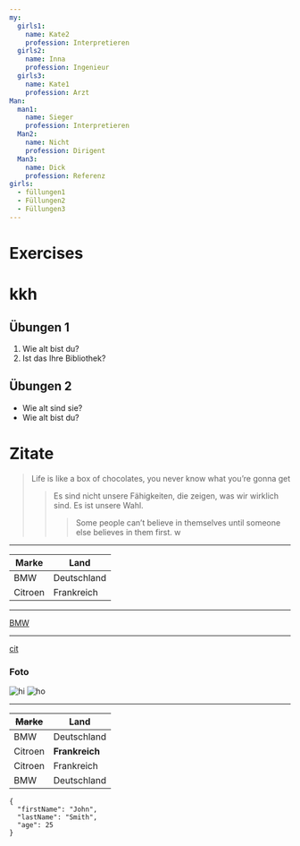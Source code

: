 ```yaml
---
my:
  girls1:
    name: Kate2
    profession: Interpretieren
  girls2:
    name: Inna
    profession: Ingenieur
  girls3:
    name: Kate1
    profession: Arzt
Man:
  man1:
    name: Sieger
    profession: Interpretieren
  Man2:
    name: Nicht
    profession: Dirigent
  Man3:
    name: Dick
    profession: Referenz
girls:
  - füllungen1
  - Füllungen2
  - Füllungen3
---
```


# Exercises

# kkh

## Übungen 1

1. Wie alt bist du?
3. Ist das Ihre Bibliothek?

## Übungen 2

- Wie alt sind sie?
- Wie alt bist du?

# Zitate

> Life is like a box of chocolates, you never know what you’re gonna get
>
> > Es sind nicht unsere Fähigkeiten, die zeigen, was wir wirklich sind. Es ist unsere Wahl.
> >
> > > Some people can’t believe in themselves until someone else believes in them first. w

---

Marke | Land
--- | ---
BMW | Deutschland
Citroen | Frankreich

---

[BMW](https://autoidea.by/)

---

[cit](https://www.citroen.by/)

### Foto

![hi](https://drive.google.com/file/d/1DOGDrudAldfgJeLKgOGoblgRM0CcIjv_/view?usp=sharing "das ist der Tooltip")
![ho](https://drive.google.com/file/d/192JoAyqDkddY_35FYzuDgaItdI2U_6gm/view?usp=sharing)

---

~~Marke~~ | Land
--- | ---
BMW | Deutschland
Citroen | **Frankreich**
Citroen | Frankreich
BMW | Deutschland

```
{
  "firstName": "John",
  "lastName": "Smith",
  "age": 25
}
```
